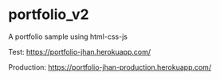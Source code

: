 # portfolio_v2
A portfolio sample using html-css-js

Test: https://portfolio-jhan.herokuapp.com/

Production: https://portfolio-jhan-production.herokuapp.com/
